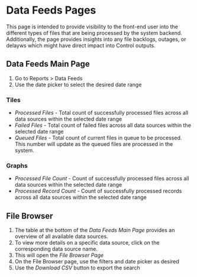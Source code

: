 # Data Feeds Pages
This page is intended to provide visibility to the front-end user into the different types of files that are being processed by the system backend. Additionally, the page provides insights into any file backlogs, outages, or delayws which might have direct impact into Control outputs. 

## Data Feeds Main Page
1. Go to Reports > Data Feeds
2. Use the date picker to select the desired date range
   
### Tiles
+ *Processed Files* - Total count of successfully processed files across all data sources within the selected date range
+ *Failed Files* -  Total count of failed files across all data sources within the selected date range
+ *Queued Files* - Total count of current files in queue to be processed. This number will update as the queued files are processed in the system.

### Graphs
+ *Processed File Count* - Count of successfully processed files across all data sources within the selected date range
+ *Processed Record Count* - Count of successfully processed records across all data sources within the selected date range

## File Browser 
1. The table at the bottom of the *Data Feeds Main Page* provides an overview of all available data sources.
2. To view more details on a specific data source, click on the corresponding data source name.
3. This will open the *File Browser Page*
4. On the File Browser page, use the filters and date picker as desired
5. Use the *Download CSV* button to export the search
